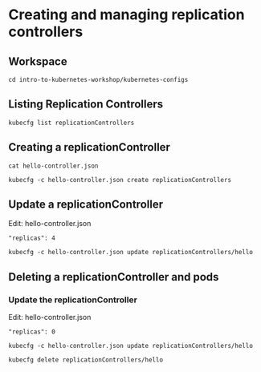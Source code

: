 # Creating and managing replication controllers

## Workspace

```
cd intro-to-kubernetes-workshop/kubernetes-configs
```

## Listing Replication Controllers

```
kubecfg list replicationControllers
```

## Creating a replicationController

```
cat hello-controller.json
```

```
kubecfg -c hello-controller.json create replicationControllers
```

## Update a replicationController

Edit: hello-controller.json

```
"replicas": 4
```

```
kubecfg -c hello-controller.json update replicationControllers/hello
```

## Deleting a replicationController and pods

### Update the replicationController

Edit: hello-controller.json

```
"replicas": 0
```

```
kubecfg -c hello-controller.json update replicationControllers/hello
```

```
kubecfg delete replicationControllers/hello
```
